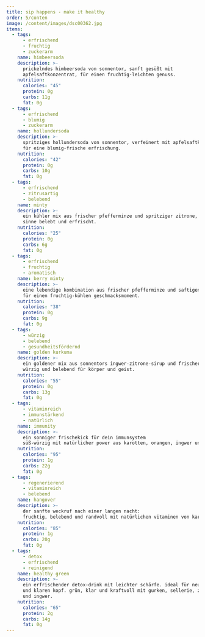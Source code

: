 ```yaml
---
title: sip happens - make it healthy
order: 5/conten
image: /content/images/dsc00362.jpg
items:
  - tags:
      - erfrischend
      - fruchtig
      - zuckerarm
    name: himbeersoda
    description: >-
      prickelndes himbeersoda von sonnentor, sanft gesüßt mit
      apfelsaftkonzentrat, für einen fruchtig-leichten genuss.
    nutrition:
      calories: "45"
      protein: 0g
      carbs: 11g
      fat: 0g
  - tags:
      - erfrischend
      - blumig
      - zuckerarm
    name: hollundersoda
    description: >-
      spritziges hollundersoda von sonnentor, verfeinert mit apfelsaftkonzentrat,
      für eine blumig-frische erfrischung.
    nutrition:
      calories: "42"
      protein: 0g
      carbs: 10g
      fat: 0g
  - tags:
      - erfrischend
      - zitrusartig
      - belebend
    name: minty
    description: >-
      ein kühler mix aus frischer pfefferminze und spritziger zitrone, der die
      sinne belebt und erfrischt.
    nutrition:
      calories: "25"
      protein: 0g
      carbs: 6g
      fat: 0g
  - tags:
      - erfrischend
      - fruchtig
      - aromatisch
    name: berry minty
    description: >-
      eine lebendige kombination aus frischer pfefferminze und saftigen beeren,
      für einen fruchtig-kühlen geschmacksmoment.
    nutrition:
      calories: "38"
      protein: 0g
      carbs: 9g
      fat: 0g
  - tags:
      - würzig
      - belebend
      - gesundheitsfördernd
    name: golden kurkuma
    description: >-
      ein goldener mix aus sonnentors ingwer-zitrone-sirup und frischer kurkuma,
      würzig und belebend für körper und geist.
    nutrition:
      calories: "55"
      protein: 0g
      carbs: 13g
      fat: 0g
  - tags:
      - vitaminreich
      - immunstärkend
      - natürlich
    name: immunity
    description: >-
      ein sonniger frischekick für dein immunsystem
      süß-würzig mit natürlicher power aus karotten, orangen, ingwer und kurkuma.
    nutrition:
      calories: "95"
      protein: 1g
      carbs: 22g
      fat: 0g
  - tags:
      - regenerierend
      - vitaminreich
      - belebend
    name: hangover
    description: >-
      der sanfte weckruf nach einer langen nacht:
      fruchtig, belebend und randvoll mit natürlichen vitaminen von karotten, äpfel, zitrone, rote beete und ingwer.
    nutrition:
      calories: "85"
      protein: 1g
      carbs: 20g
      fat: 0g
  - tags:
      - detox
      - erfrischend
      - reinigend
    name: healthy green
    description: >-
      ein erfrischender detox-drink mit leichter schärfe. ideal für neue energie
      und klaren kopf. grün, klar und kraftvoll mit gurken, sellerie, zitrone
      und ingwer.
    nutrition:
      calories: "65"
      protein: 2g
      carbs: 14g
      fat: 0g
---
```

